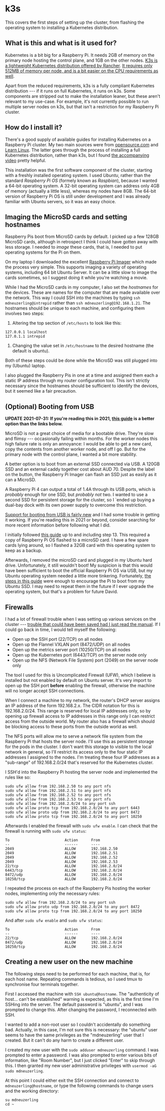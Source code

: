 # k3s

This covers the first steps of setting up the cluster, from flashing the operating system to installing a Kubernetes distribution.

## What is this and what is it used for?

Kubernetes is a bit big for a Raspberry Pi. It needs 2GB of memory on the primary node hosting the control plane, and 1GB on the other nodes. [K3s is a lightweight Kubernetes distribution offered by Rancher](https://k3s.io/). [It requires only 512MB of memory per node, and is a bit easier on the CPU requirements as well](https://rancher.com/docs/k3s/latest/en/installation/installation-requirements/).

Apart from the reduced requirements, k3s is a fully compliant Kubernetes distribution --- if it runs on full Kubernetes, it runs on k3s. Some components are stripped out to make the installation leaner, but these aren't relevant to my use-case. For example, it's not currently possible to run multiple server nodes on k3s, but that isn't a restriction for my Raspberry Pi cluster.

## How do I install it?

There's a good supply of available guides for installing Kubernetes on a Raspberry Pi cluster. My two main sources were from [opensource.com](https://opensource.com/article/20/3/kubernetes-raspberry-pi-k3s) and [Learn Linux](https://wiki.learnlinux.tv/index.php/Setting_up_a_Raspberry_Pi_Kubernetes_Cluster_with_Ubuntu_20.04#Configure_boot_options). The latter goes through the process of installing a full Kubernetes distribution, rather than k3s, but I found [the accompanying video](https://www.youtube.com/watch?v=qv3_gLvjITk) pretty helpful.

This installation was the first software component of the cluster, starting with a freshly installed operating system. I used _Ubuntu_, rather than the standard _Raspberry Pi OS_ (formely known as _Raspbian_), because I wanted a 64-bit operating system. A 32-bit operating system can address only 4GB of memory (actually a little less), whereas my nodes have 8GB. The 64-bit version of Raspberry Pi OS is still under development and I was already familiar with Ubuntu servers, so it was an easy choice.

## Imaging the MicroSD cards and setting hostnames

Raspberry Pis boot from MicroSD cards by default. I picked up a few 128GB MicroSD cards, although in retrospect I think I could have gotten away with less storage. I needed to _image_ these cards, that is, I needed to put operating systems for the Pi on them.

On my laptop I downloaded the excellent [Raspberry Pi Imager](https://www.raspberrypi.org/blog/raspberry-pi-imager-imaging-utility/) which made the process very simple. This supports imaging a variety of operating systems, including 64 bit Ubuntu Server. It can be a little slow to image the cards sometimes, so I suggest doing it while you're watching a movie.

While I had the MicroSD cards in my computer, I also set the _hostnames_ for the devices. These are names for the computer that are made available over the network. This way I could SSH into the machines by typing `ssh mdneuzerling@intrepid` rather than `ssh mdneuzerling@192.168.1.21`. The hostnames should be unique to each machine, and configuring them involves two steps:

1. Altering the top section of `/etc/hosts` to look like this:
```
127.0.0.1 localhost
127.0.1.1 intrepid
```
1. Changing the value set in `/etc/hostname` to the desired hostname (the default is ubuntu).

Both of these steps could be done while the MicroSD was still plugged into my (Ubuntu) laptop.

I also plugged the Raspberry Pis in one at a time and assigned them each a static IP address through my router configuration tool. This isn't strictly necessary since the hostnames should be sufficient to identify the devices, but it seemed like a fair precaution.

## (Optional) Booting from USB

**UPDATE 2021-07-31: If you're reading this in 2021, [this guide](https://jamesachambers.com/raspberry-pi-4-ubuntu-20-04-usb-mass-storage-boot-guide/) is a better option than the links below.**

MicroSD is not a great choice of media for a bootable drive. They're slow and flimsy --- occasionally failing within months. For the worker nodes this high failure rate is only an annoyance: I would be able to get a new card, copy the contents from another worker node, and off I go. But for the primary node with the control plane, I wanted a bit more stability.

A better option is to boot from an external SSD connected via USB. A 120GB SSD and an external caddy together cost about AUD 70. Despite the label on the button, the Raspberry Pi Imager can flash an SSD just as easily as it can a MicroSD.

A Raspberry Pi 4 can output a total of 1.4A through its USB ports, which is _probably_ enough for one SSD, but _probably not_ two. I wanted to use a second SSD for persistent storage for the cluster, so I `ended up buying a dual-bay dock with its own power supply to overcome this restriction.

[Support for booting from USB is fairly new](https://github.com/raspberrypi/rpi-eeprom/issues/28) and I had some trouble in getting it working. If you're reading this in 2021 or beyond, consider searching for more recent information before following what I did.

I initially followed [this guide](https://www.tomshardware.com/how-to/boot-raspberry-pi-4-usb) up to and including step 13. This required a copy of Raspberry Pi OS flashed to a microSD card. I have a few spare cards lying around, so I flashed a 32GB card with this operating system to keep as a backup.

Afterwards, I removed the microSD card and plugged in my Ubuntu hard drive. Unfortunately, it still wouldn't boot! My suspicion is that this would have been sufficient to boot the official Raspberry Pi OS via USB, but my Ubuntu operating system needed a little more tinkering. Fortunately, [the steps in this guide](https://www.raspberrypi.org/forums/viewtopic.php?t=281152) were enough to encourage the Pi to boot from my Ubuntu SSD. I may need to repeat them in the future if I ever upgrade the operating system, but that's a problem for future David.

## Firewalls

I had a lot of firewall trouble when I was setting up various services on the cluster --- [trouble that could have been saved had I just read the manual](https://rancher.com/docs/rancher/v2.x/en/installation/requirements/ports/). If I could go back in time, I would tell myself the following:

* Open up the SSH port (22/TCP) on all nodes
* Open up the Flannel VXLAN port (8472/UDP) on all nodes
* Open up the metrics server port (10250/TCP) on all nodes
* Open up the Kubernetes port (6443/TCP) on the server node only
* Open up the NFS (Network File System) port (2049) on the server node only

The tool I used for this is Uncomplicated Firewall (UFW), which I believe is installed but not enabled by default on Ubuntu server. It's very import to open up the SSH port **before** enabling the firewall, otherwise the machine will no longer accept SSH connections.

When I connect a machine to my network, the router's DHCP server assigns an IP address of the form 192.168.2.x. The CIDR notation for this is 192.168.2.0/24. This range is reserved for local IP addresses only, so by opening up firewall access to IP addresses in this range only I can restrict access from the outside world. My router also has a firewall which should be blocking access to these ports from the outside world as well.

The NFS ports will allow me to serve a network file system from the Raspberry Pi that hosts the server node. I'll use this as persistent storage for the pods in the cluster. I don't want this storage to visible to the local network in general, so I'll restrict its access only to the four static IP addresses I assigned to the nodes. I'm treating these four IP addresses as a "sub-range" of 192.168.2.0/24 that's reserved for the Kubernetes cluster.

I SSH'd into the Raspberry Pi hosting the server node and implemented the rules like so:

```
sudo ufw allow from 192.168.2.50 to any port nfs
sudo ufw allow from 192.168.2.51 to any port nfs
sudo ufw allow from 192.168.2.52 to any port nfs
sudo ufw allow from 192.168.2.53 to any port nfs
sudo ufw allow from 192.168.2.0/24 to any port ssh
sudo ufw allow proto tcp from 192.168.2.0/24 to any port 6443
sudo ufw allow proto udp from 192.168.2.0/24 to any port 8472
sudo ufw allow proto tcp from 192.168.2.0/24 to any port 10250
```

Afterwards I enabled the firewall with `sudo ufw enable`. I can check that the firewall is running with `sudo ufw status`:

```
To                         Action      From
--                         ------      ----
2049                       ALLOW       192.168.2.50
2049                       ALLOW       192.168.2.51
2049                       ALLOW       192.168.2.52
2049                       ALLOW       192.168.2.53
22/tcp                     ALLOW       192.168.2.0/24
6443/tcp                   ALLOW       192.168.2.0/24
8472/udp                   ALLOW       192.168.2.0/24
10250/tcp                  ALLOW       192.168.2.0/24
```

I repeated the process on each of the Raspberry Pis hosting the worker nodes, implementing only the necessary rules:

```
sudo ufw allow from 192.168.2.0/24 to any port ssh
sudo ufw allow proto udp from 192.168.2.0/24 to any port 8472
sudo ufw allow proto tcp from 192.168.2.0/24 to any port 10250
```

And after `sudo ufw enable` and `sudo ufw status`:

```
To                         Action      From
--                         ------      ----
22/tcp                     ALLOW       192.168.2.0/24
8472/udp                   ALLOW       192.168.2.0/24
10250/tcp                  ALLOW       192.168.2.0/24
```

## Creating a new user on the new machine

The following steps need to be performed for each machine, that is, for each host name. Repeating commands is tedious, so I used tmux to synchronise four terminals together.

First I accessed the machine with `SSH ubuntu@hostname`. The "authenticity of host... can't be established" warning is expected, as this is the first time I'm SSHing into the server. The default password is "ubuntu", and I was prompted to change this. After changing the password, I reconnected with SSH.

I wanted to add a non-root user so I couldn't accidentally do something bad. Actually, in this case, I'm not sure this is necessary: the "ubuntu" user seems to have the same privileges as the "mdneuzerling" user that I created. But it can't do any harm to create a different user.

I created my new user with the `sudo adduser mdneuzerling` command. I was prompted to enter a password. I was also prompted to enter various bits of information, like "Room Number", but I just clicked "Enter" to skip through this. I then granted my new user administrative privileges with `usermod -aG sudo mdneuzerling`.

At this point I could either exit the SSH connection and connect to `mdneuzerling@hostname`, or type the following commands to change users and the working directory:

```
su mdneuzerling
cd ~
```
